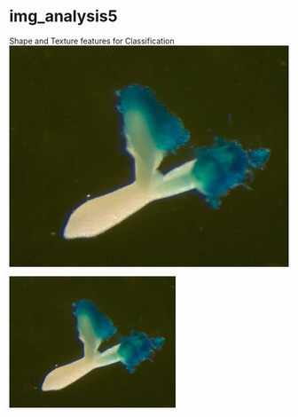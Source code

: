 # img_analysis5
Shape and Texture features for Classification
![Screenshot](embryo1.png)

<img
  src="embryo1.png"
  alt="Alt text"
  title="Optional title"
  style="display: inline-block; margin: 0 auto; max-width: 300px">
